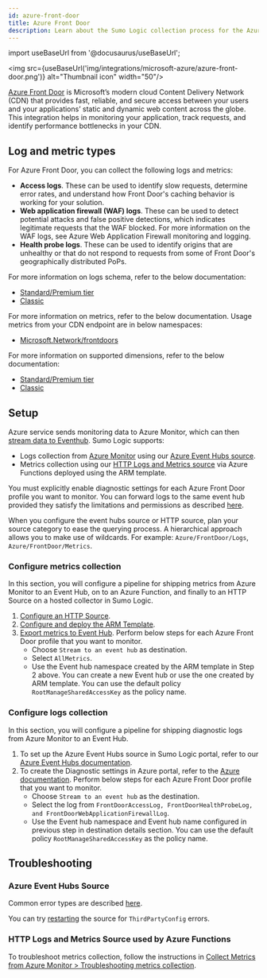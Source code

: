 ```yaml
---
id: azure-front-door
title: Azure Front Door
description: Learn about the Sumo Logic collection process for the Azure Front Door service.
---
```


import useBaseUrl from '@docusaurus/useBaseUrl';

<img src={useBaseUrl('img/integrations/microsoft-azure/azure-front-door.png')} alt="Thumbnail icon" width="50"/>

[Azure Front Door](https://learn.microsoft.com/en-us/azure/frontdoor/front-door-overview) is Microsoft’s modern cloud Content Delivery Network (CDN) that provides fast, reliable, and secure access between your users and your applications’ static and dynamic web content across the globe. This integration helps in monitoring your application, track requests, and identify performance bottlenecks in your CDN.

## Log and metric types

For Azure Front Door, you can collect the following logs and metrics:

* **Access logs**. These can be used to identify slow requests, determine error rates, and understand how Front Door's caching behavior is working for your solution.
* **Web application firewall (WAF) logs**. These can be used to detect potential attacks and false positive detections, which indicates legitimate requests that the WAF blocked. For more information on the WAF logs, see Azure Web Application Firewall monitoring and logging.
* **Health probe logs**. These can be used to identify origins that are unhealthy or that do not respond to requests from some of Front Door's geographically distributed PoPs.

For more information on logs schema, refer to the below documentation:
* [Standard/Premium tier](https://learn.microsoft.com/en-us/azure/frontdoor/front-door-diagnostics?pivots=front-door-standard-premium#logs)
* [Classic](https://learn.microsoft.com/en-us/azure/frontdoor/front-door-diagnostics?pivots=front-door-classic#diagnostic-logging)

For more information on metrics, refer to the below documentation. Usage metrics from your CDN endpoint are in below namespaces:
* [Microsoft.Network/frontdoors](https://learn.microsoft.com/en-us/azure/azure-monitor/reference/supported-metrics/microsoft-network-frontdoors-metrics)

For more information on supported dimensions, refer to the below documentation:
* [Standard/Premium tier](https://learn.microsoft.com/en-us/azure/frontdoor/front-door-diagnostics?pivots=front-door-standard-premium#metrics)
* [Classic](https://learn.microsoft.com/en-us/azure/frontdoor/front-door-diagnostics?pivots=front-door-classic#metrics)

## Setup

Azure service sends monitoring data to Azure Monitor, which can then [stream data to Eventhub](https://learn.microsoft.com/en-us/azure/azure-monitor/essentials/stream-monitoring-data-event-hubs). Sumo Logic supports:

* Logs collection from [Azure Monitor](https://docs.microsoft.com/en-us/azure/monitoring-and-diagnostics/monitoring-get-started) using our [Azure Event Hubs source](/docs/send-data/collect-from-other-data-sources/azure-monitoring/ms-azure-event-hubs-source/).
* Metrics collection using our [HTTP Logs and Metrics source](/docs/send-data/collect-from-other-data-sources/azure-monitoring/collect-metrics-azure-monitor/) via Azure Functions deployed using the ARM template.

You must explicitly enable diagnostic settings for each Azure Front Door profile you want to monitor. You can forward logs to the same event hub provided they satisfy the limitations and permissions as described [here](https://learn.microsoft.com/en-us/azure/azure-monitor/essentials/diagnostic-settings?tabs=portal#destination-limitations).

When you configure the event hubs source or HTTP source, plan your source category to ease the querying process. A hierarchical approach allows you to make use of wildcards. For example: `Azure/FrontDoor/Logs`, `Azure/FrontDoor/Metrics`.

### Configure metrics collection

In this section, you will configure a pipeline for shipping metrics from Azure Monitor to an Event Hub, on to an Azure Function, and finally to an HTTP Source on a hosted collector in Sumo Logic.

1. [Configure an HTTP Source](/docs/send-data/collect-from-other-data-sources/azure-monitoring/collect-metrics-azure-monitor/#step-1-configure-an-http-source).
2. [Configure and deploy the ARM Template](/docs/send-data/collect-from-other-data-sources/azure-monitoring/collect-metrics-azure-monitor/#step-2-configure-azure-resources-using-arm-template).
3. [Export metrics to Event Hub](/docs/send-data/collect-from-other-data-sources/azure-monitoring/collect-metrics-azure-monitor/#step-3-export-metrics-for-a-particular-resource-to-event-hub). Perform below steps for each Azure Front Door profile that you want to monitor.
   * Choose `Stream to an event hub` as destination.
   * Select `AllMetrics`.
   * Use the Event hub namespace created by the ARM template in Step 2 above. You can create a new Event hub or use the one created by ARM template. You can use the default policy `RootManageSharedAccessKey` as the policy name.

### Configure logs collection

In this section, you will configure a pipeline for shipping diagnostic logs from Azure Monitor to an Event Hub.

1. To set up the Azure Event Hubs source in Sumo Logic portal, refer to our [Azure Event Hubs documentation](/docs/send-data/collect-from-other-data-sources/azure-monitoring/ms-azure-event-hubs-source/).
2. To create the Diagnostic settings in Azure portal, refer to the [Azure documentation](https://learn.microsoft.com/en-us/azure/frontdoor/standard-premium/how-to-logs#configure-logs). Perform below steps for each Azure Front Door profile that you want to monitor.
   * Choose `Stream to an event hub` as the destination.
   * Select the log from `FrontDoorAccessLog, FrontDoorHealthProbeLog, and FrontDoorWebApplicationFirewallLog`.
   * Use the Event hub namespace and Event hub name configured in previous step in destination details section. You can use the default policy `RootManageSharedAccessKey` as the policy name.

## Troubleshooting

### Azure Event Hubs Source

Common error types are described [here](/docs/send-data/hosted-collectors/cloud-to-cloud-integration-framework/azure-event-hubs-source/#error-types).

You can try [restarting](/docs/send-data/hosted-collectors/cloud-to-cloud-integration-framework/azure-event-hubs-source/#restarting-your-source) the source for `ThirdPartyConfig` errors.

### HTTP Logs and Metrics Source used by Azure Functions

To troubleshoot metrics collection, follow the instructions in [Collect Metrics from Azure Monitor > Troubleshooting metrics collection](/docs/send-data/collect-from-other-data-sources/azure-monitoring/collect-metrics-azure-monitor/#troubleshooting-metrics-collection).
